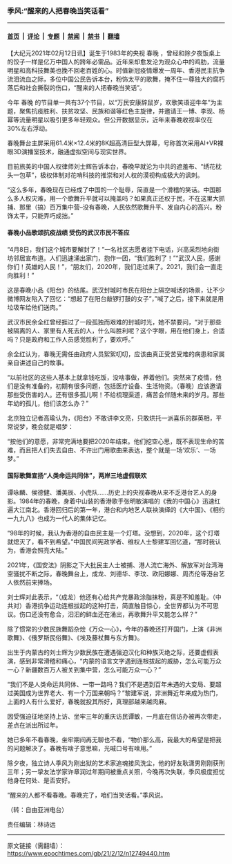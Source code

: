### 季风:“醒来的人把春晚当笑话看”

---

#### [首页](../../../..?n12749440) &nbsp;|&nbsp; [评论](../../../../../epoch-comment?n12749440) &nbsp;|&nbsp; [专题](../../../../../epoch-special?n12749440) &nbsp;|&nbsp; [禁闻](../../../../../epoch-news?n12749440) &nbsp;|&nbsp; [禁书](../../../../../books?n12749440) &nbsp;|&nbsp; [翻墙](https://github.com/gfw-breaker/nogfw/blob/master/README.md?n12749440)


<div class="post_content" id="artbody" itemprop="articleBody">
 <!-- article content begin -->
 <p>
  【大纪元2021年02月12日讯】诞生于1983年的央视
  <ok href="https://www.epochtimes.com/gb/tag/%E6%98%A5%E6%99%9A.html">
   春晚
  </ok>
  ，曾经和除夕夜饭桌上的饺子一样是亿万中国人的跨年必需品。近年来却愈发沦为观众心中的鸡肋，流量明星和高科技舞美也挽不回老百姓的心。时值新冠疫情爆发一周年、香港民主抗争流泪流血之际，多位中国公民告诉本台，粉饰太平的歌舞，掩不住一尊独大的腐朽落后和社会撕裂的伤口，“醒来的人把春晚当笑话”。
 </p>
 <p>
  今年
  <ok href="https://www.epochtimes.com/gb/tag/%E6%98%A5%E6%99%9A.html">
   春晚
  </ok>
  的节目单一共有37个节目，以“万民安康辞鼠岁，欢歌笑语迎牛年”为主题，聚焦抗疫胜利、扶贫攻坚、民族和谐等红色主旋律，并邀请王一博、李现、杨幂等流量明星以吸引更多年轻观众。但公开数据显示，近年来春晚收视率仅在30%左右浮动。
 </p>
 <p>
  春晚舞台主屏采用61.4米×12.4米的8K超高清巨型大屏幕，号称首次采用AI+VR裸眼3D演播室技术，融通虚拟空间与现实世界。
 </p>
 <p>
  目前旅美的中国人权律师刘士辉告诉本台，春晚早就沦为中共的遮羞布、“绣花枕头一包草”，极权体制对花哨科技的推崇和对人权的漠视构成极大的讽刺。
 </p>
 <p>
  “这么多年，春晚现在已经成了中国的一个耻辱，简直是一个滑稽的笑话。中国那么多人权灾难，用一个歌舞升平就可以掩盖吗？如果真正还权于民，不在这里大抓捕、那里（搞）百万集中营–没有春晚，人民依然歌舞升平、发自内心的高兴。粉饰太平，只能弄巧成拙。”
 </p>
 <h4>
  春晚小品歌颂抗疫战绩 受伤的武汉市民不答应
 </h4>
 <p>
  “4月8日，我们这个城市要解封了！”一名社区志愿者挂下电话，兴高采烈地向街坊邻居宣布道。人们迅速涌出家门，抱作一团，“我们胜利了！”“武汉人民，感谢你们！英雄的人民！”，“朋友们，2020年，我们走过来了。2021，我们会一直走向胜利！”
 </p>
 <p>
  这是春晚小品《阳台》的结尾。武汉封城时市民在阳台上隔空喊话的场景，让不少微博网友陷入了回忆：“想起了在阳台敲锣打鼓的女子”，”喊了之后，接下来就是用垃圾车给他们送肉。”
 </p>
 <p>
  武汉市民余全红曾经捱过了一段孤独而艰难的封城时光，她不禁要问，“对于那些被隔离的人、家里有人死去的人，什么叫胜利呢？这个字眼，用在他们身上，合适吗？只是政府和工作人员感觉胜利了，要欢呼。”
 </p>
 <p>
  余全红认为，春晚无需任由政府人员絮絮叨叨，应该由真正受苦受难的病患和家属亲自讲述自己的故事。
 </p>
 <p>
  “以前社区的这些人基本上就拿钱吃饭，没啥事做，养着他们。突然来了疫情，他们是没有准备的，初期有很多问题，包括医疗设备、生活物资。（春晚）应该邀请那些受伤害的人。还有很多孤儿啊！不给梳理渠道，痛苦会伴随未来的岁月。那些年幼的孤儿，他们该怎么办？”
 </p>
 <p>
  北京独立记者高瑜认为，《阳台》不敢讲李文亮，只敢烘托一派喜乐的群英相，平常说梦，晚会就是唱梦：
 </p>
 <p>
  “按他们的意愿，非常完满地要把2020年结束。他们挖空心思，既不表现生命的苦难，而且把人们失去自由、不许出门用歌曲来表达，整个就是一场‘欢乐’、一场梦。”
 </p>
 <h4>
  国际歌舞宣扬“人类命运共同体”，两岸三地虚假联欢
 </h4>
 <p>
  谭咏麟、侯德健、潘美辰、小虎队……历史上的央视春晚从来不乏港台艺人的身影。1984年的春晚，身着中山装的香港歌手张明敏演唱的《我的中国心》迅速红遍大江南北。香港回归后的第一年，港台和内地艺人联袂演绎的《大中国》、《相约一九九八》也成为一代人的集体记忆。
 </p>
 <p>
  “98年的时候，我认为香港的自由民主是一个灯塔。没想到，2020年，这个灯塔就熄灭了，看不到希望。”中国民间宪政学者、维权人士黎建军回忆道，“那时我认为，香港会照亮大陆。”
 </p>
 <p>
  2021年，《国安法》阴影之下大批民主人士被捕、港人流亡海外、解放军对台湾海空骚扰不断之际，春晚舞台上，成龙、刘德华、李玟、欧阳娜娜、周杰伦等港台艺人依然前来捧场。
 </p>
 <p>
  刘士辉对此表示，“（成龙）他还有心给共产党暴政涂脂抹粉，真是不知羞耻。（中共对）香港抗争运动连根拔起的这种打击，简直触目惊心，全世界都认为不可思议。伤口还没有愈合，汩汩的鲜血还在涌出，再歌舞升平又能怎么样？”
 </p>
 <p>
  除了惯常的少数民族舞蹈杂烩《万众一心》，今年的春晚还打开国门，上演《非洲歌舞》、《俄罗斯民俗舞》、《埃及藤杖舞与东方舞》。
 </p>
 <p>
  出生于内蒙古的刘士辉为少数民族在遭遇强迫汉化和种族灭绝之际，还要虚假表演，感到非常滑稽和痛心，“内蒙的语言文字遇到连根拔起的威胁，怎么可能万众一心？新疆数百万人被关到集中营，怎么可能万众一心？”
 </p>
 <p>
  “我们不是人类命运共同体、一带一路吗？我们不是遇到百年未遇的大变局、要超过美国成为世界老大、有一个万国来朝吗？”黎建军说，非洲舞近年来成为热门，上面的人有什么爱好，春晚就投其所好，真理部越来越肉麻。
 </p>
 <p>
  因受强迫征地坚持上访、坐牢三年的重庆访民谭敏，一月底在信访办被再次带走，差点在派出所过年。
 </p>
 <p>
  她已多年不看春晚，坐牢期间再无聊也不看，“物价那么高，我最大的希望是把我的问题解决了。春晚有啥子意思嘛，光喊口号有啥用。”
 </p>
 <p>
  除夕夜，独立诗人季风为刚出狱的艺术家追魂接风洗尘，他的好友耿潇男刚刚获刑三年；另一挚友法学家许章润过年期间被重点关照，今晚再次失联，季风极度担忧他身在何处、是否安好。
 </p>
 <p>
  “醒来的人都不看春晚。春晚完了，咱们当笑话看。”季风说。
 </p>
 <p>
  （转：自由亚洲电台）
 </p>
 <p>
  责任编辑：林诗远
 </p>
 <!-- article content end -->
 <div id="below_article_ad">
 </div>
</div>


---

原文链接（需翻墙）：https://www.epochtimes.com/gb/21/2/12/n12749440.htm